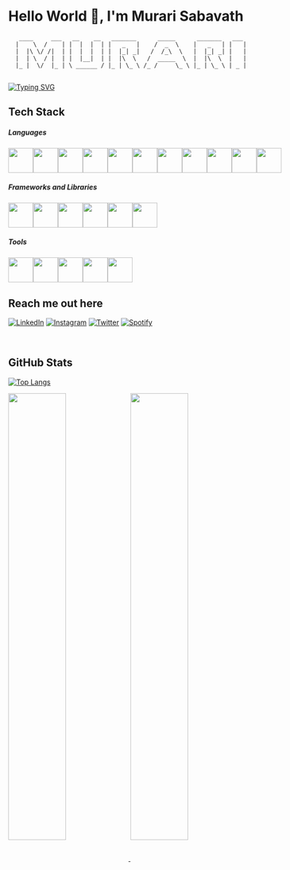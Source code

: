 <h1>
Hello World 👋, I'm <b>Murari Sabavath</b>
</h1>


```
   ____     ___   __    __   _______      _____      _______   ___
  |    \  /    | |  |  |  | |   _   |    /  _  \    |   _   | |   | 
  |  |\ \/ /|  | |  |  |  | |  |_| _|   /  /_\  \   |  |_| _| |   | 
  |  | \  / |  | |  |__|  | |  |\  \   /  _____  \  |  |\  \  |   | 
  |_ |  \/  |_ | \ ______ / |_ | \_ \ /_ /     \_ \ |_ | \_ \ | _ | 
 
```
  

[![Typing SVG](https://readme-typing-svg.herokuapp.com/?lines=I+build+things+for+web)](https://git.io/typing-svg)

## Tech Stack

##### Languages

<div style="display: flex">
  <img src="https://cdn.jsdelivr.net/gh/devicons/devicon/icons/python/python-original.svg" width="50px" />
  <img src="https://cdn.jsdelivr.net/gh/devicons/devicon/icons/javascript/javascript-original.svg" width="50px" />
  <img src="https://cdn.jsdelivr.net/gh/devicons/devicon/icons/typescript/typescript-original.svg" width="50px" />
  <img src="https://cdn.jsdelivr.net/gh/devicons/devicon/icons/java/java-original.svg" width="50px" />
  <img src="https://cdn.jsdelivr.net/gh/devicons/devicon/icons/cplusplus/cplusplus-original.svg" width="50px" />
  <img src="https://cdn.jsdelivr.net/gh/devicons/devicon/icons/c/c-original.svg"width="50px" />
  <img src="https://cdn.jsdelivr.net/gh/devicons/devicon/icons/html5/html5-original-wordmark.svg"  width="50px"/>
  <img src="https://cdn.jsdelivr.net/gh/devicons/devicon/icons/css3/css3-original-wordmark.svg" width="50px" />
  <img src="https://cdn.jsdelivr.net/gh/devicons/devicon/icons/postgresql/postgresql-original-wordmark.svg" width="50px"/>
  <img src="https://cdn.jsdelivr.net/gh/devicons/devicon/icons/mongodb/mongodb-original-wordmark.svg" width="50px" />
  <img src="https://cdn.jsdelivr.net/gh/devicons/devicon/icons/mysql/mysql-original-wordmark.svg" width="50px" />
</div>

##### Frameworks and Libraries

<div style="display: flex">
  <img src="https://cdn.jsdelivr.net/gh/devicons/devicon/icons/react/react-original.svg" width="50px" />
  <img src="https://cdn.jsdelivr.net/gh/devicons/devicon/icons/nextjs/nextjs-original.svg" width="50px"  />
  <img src="https://cdn.jsdelivr.net/gh/devicons/devicon/icons/django/django-original.svg" width="50px"  />
  <img src="https://cdn.jsdelivr.net/gh/devicons/devicon/icons/flask/flask-original-wordmark.svg"  width="50px" />
  <img src="https://cdn.jsdelivr.net/gh/devicons/devicon/icons/nodejs/nodejs-original-wordmark.svg" width="50px"  />
  <img src="https://cdn.jsdelivr.net/gh/devicons/devicon/icons/tailwindcss/tailwindcss-original-wordmark.svg" width="50px" />
</div>

##### Tools

<div style="display: flex">
  <img src="https://cdn.jsdelivr.net/gh/devicons/devicon/icons/vscode/vscode-original.svg" width="50px" />
  <img src="https://cdn.jsdelivr.net/gh/devicons/devicon/icons/vim/vim-original.svg" width="50px" / />
  <img src="https://cdn.jsdelivr.net/gh/devicons/devicon/icons/git/git-original.svg" width="50px" / />
  <img src="https://cdn.jsdelivr.net/gh/devicons/devicon/icons/heroku/heroku-original.svg" width="50px" / />
  <img src="https://cdn.jsdelivr.net/gh/devicons/devicon/icons/figma/figma-original.svg" width="50px" / />
</div>

## Reach me out here

<a href="https://www.linkedin.com/in/murarisabavath" target="_blank"><img src="https://img.shields.io/badge/LinkedIn-%250077B5.svg?&style=flat-square&logo=linkedin&logoColor=white" alt="LinkedIn"></a>
<a href="https://www.instagram.com/murari_sabavath" target="_blank"><img src="https://img.shields.io/badge/Instagram-%23E4505F.svg?&style=flat-square&logo=instagram&logoColor=white" alt="Instagram"></a>
<a href="https://twitter.com/MurariSabavath_" target="_blank"><img src="https://img.shields.io/badge/Twitter-%250077B5.svg?&style=flat-square&logo=twitter&logoColor=white" alt="Twitter"></a>
<a href="https://open.spotify.com/user/9jazq70v6bxhbij6wdqdmjcew" target="_blank"><img src="https://img.shields.io/badge/Spotify-%231ED760.svg?&style=flat-square&logo=spotify&logoColor=white" alt="Spotify"></a>

</br>

## GitHub Stats

[![Top Langs](https://github-readme-stats.vercel.app/api/top-langs/?username=MurariSabavath&theme=material-palenight&hide=Jupyter&layout=compact)](https://github.com/anuraghazra/github-readme-stats)

<a href="https://github.com/anuraghazra/github-readme-stats">
  <img align="center" width="48%" src="https://github-readme-stats.vercel.app/api?username=MurariSabavath&show_icons=true&theme=tokyonight" />
</a>
<a href="https://github.com/anuraghazra/convoychat">
  <img align="center" width="48%" src="https://github-readme-streak-stats.herokuapp.com/?user=MurariSabavath&theme=tokyonight" />
</a>


